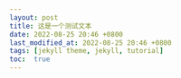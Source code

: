 ```yaml
---
layout: post
title: 这是一个测试文本
date: 2022-08-25 20:46 +0800
last_modified_at: 2022-08-25 20:46 +0800
tags: [jekyll theme, jekyll, tutorial]
toc:  true
---
```


